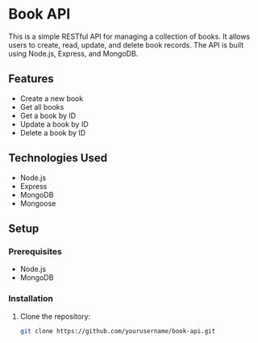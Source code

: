 # Book API

This is a simple RESTful API for managing a collection of books. It allows users to create, read, update, and delete book records. The API is built using Node.js, Express, and MongoDB.

## Features
- Create a new book
- Get all books
- Get a book by ID
- Update a book by ID
- Delete a book by ID

## Technologies Used
- Node.js
- Express
- MongoDB
- Mongoose

## Setup

### Prerequisites
- Node.js
- MongoDB

### Installation
1. Clone the repository:
   ```sh
   git clone https://github.com/yourusername/book-api.git
